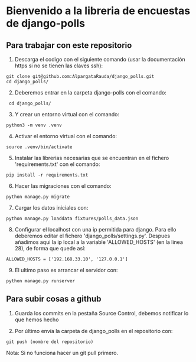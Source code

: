 # Bienvenido a la libreria de encuestas de django-polls
## Para trabajar con este repositorio

1. Descarga el codigo con el siguiente comando (usar la documentación https si no se tienen las claves ssh):
```
git clone git@github.com:AlpargataRauda/django_polls.git 
cd django_polls/ 
```
2. Deberemos entrar en la carpeta django-polls con el comando: 
```
 cd django_polls/
 ```
3. Y crear un entorno virtual con el comando: 
```
python3 -m venv .venv
```
4. Activar el entorno virtual con el comando: 
```
source .venv/bin/activate
```
5. Instalar las librerias necesarias que se encuentran en el fichero 'requirements.txt' con el comando:
```
pip install -r requirements.txt
```
6. Hacer las migraciones con el comando:
```
python manage.py migrate
```
7. Cargar los datos iniciales con:
```
python manage.py loaddata fixtures/polls_data.json
```
8. Configurar el localhost con una ip permitida para django. Para ello deberemos editar el fichero 'django_polls/settings.py'. Despues añadimos aqui la ip local a la variable 'ALLOWED_HOSTS' (en la linea 28), de forma que quede así:
```
ALLOWED_HOSTS = ['192.168.33.10', '127.0.0.1']
```
9. El ultimo paso es arrancar el servidor con:
```
python manage.py runserver
```

## Para subir cosas a github

1. Guarda los commits en la pestaña Source Control, debemos notificar lo que hemos hecho

2. Por último envía la carpeta de django_polls en el repositorio con:
```
git push (nombre del repositorio)
```
Nota: Si no funciona hacer un git pull primero.